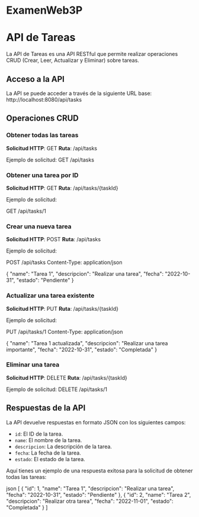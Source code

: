 # ExamenWeb3P
# API de Tareas

La API de Tareas es una API RESTful que permite realizar operaciones CRUD (Crear, Leer, Actualizar y Eliminar) sobre tareas.

## Acceso a la API

La API se puede acceder a través de la siguiente URL base:
http://localhost:8080/api/tasks

## Operaciones CRUD

### Obtener todas las tareas

**Solicitud HTTP**: GET
**Ruta**: /api/tasks

Ejemplo de solicitud:
GET /api/tasks

### Obtener una tarea por ID

**Solicitud HTTP**: GET
**Ruta**: /api/tasks/{taskId}

Ejemplo de solicitud:

GET /api/tasks/1

### Crear una nueva tarea

**Solicitud HTTP**: POST
**Ruta**: /api/tasks

Ejemplo de solicitud:


POST /api/tasks Content-Type: application/json

{ "name": "Tarea 1", "descripcion": "Realizar una tarea", "fecha": "2022-10-31", "estado": "Pendiente" }

### Actualizar una tarea existente

**Solicitud HTTP**: PUT
**Ruta**: /api/tasks/{taskId}

Ejemplo de solicitud:

PUT /api/tasks/1 Content-Type: application/json

{ "name": "Tarea 1 actualizada", "descripcion": "Realizar una tarea importante", "fecha": "2022-10-31", "estado": "Completada" }

### Eliminar una tarea

**Solicitud HTTP**: DELETE
**Ruta**: /api/tasks/{taskId}

Ejemplo de solicitud:
DELETE /api/tasks/1

## Respuestas de la API

La API devuelve respuestas en formato JSON con los siguientes campos:

- `id`: El ID de la tarea.
- `name`: El nombre de la tarea.
- `descripcion`: La descripción de la tarea.
- `fecha`: La fecha de la tarea.
- `estado`: El estado de la tarea.

Aquí tienes un ejemplo de una respuesta exitosa para la solicitud de obtener todas las tareas:

json [ { "id": 1, "name": "Tarea 1", "descripcion": "Realizar una tarea", "fecha": "2022-10-31", "estado": "Pendiente" }, { "id": 2, "name": "Tarea 2", "descripcion": "Realizar otra tarea", "fecha": "2022-11-01", "estado": "Completada" } ]
